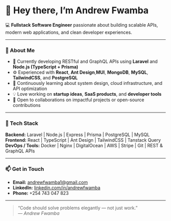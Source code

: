 # 👋 Hey there, I’m Andrew Fwamba

💻 **Fullstack Software Engineer** passionate about building scalable APIs, modern web applications, and clean developer experiences.  

---

### 🧠 About Me
- 🔭 Currently developing RESTful and GraphQL APIs using **Laravel** and **Node.js (TypeScript + Prisma)**  
- ⚙️ Experienced with **React**, **Ant Design**,**MUI**, **MongoDB**, **MySQL**, **TailwindCSS**, and **PostgreSQL**  
- 🌱 Continuously learning about system design, cloud infrastructure, and API optimization  
- 💡 Love working on **startup ideas**, **SaaS products**, and **developer tools**  
- 🤝 Open to collaborations on impactful projects or open-source contributions  

---

### 🚀 Tech Stack
**Backend:** Laravel | Node.js | Express | Prisma | PostgreSQL | MySQL  
**Frontend:** React | TypeScript | Ant Design | TailwindCSS | Tanstack Query  
**DevOps / Tools:** Docker | Nginx | DigitalOcean | AWS | Stripe | Git | REST & GraphQL APIs  

---

### 📫 Get in Touch
- **Email:** [andrewfwamba1@gmail.com](mailto:andrewfwamba1@gmail.com)  
- **LinkedIn:** [linkedin.com/in/andrewfwamba](https://linkedin.com/in/andrew-fwamba1)  
- **Phone:** +254 743 047 823  

---

> “Code should solve problems elegantly — not just work.”  
> — *Andrew Fwamba*
